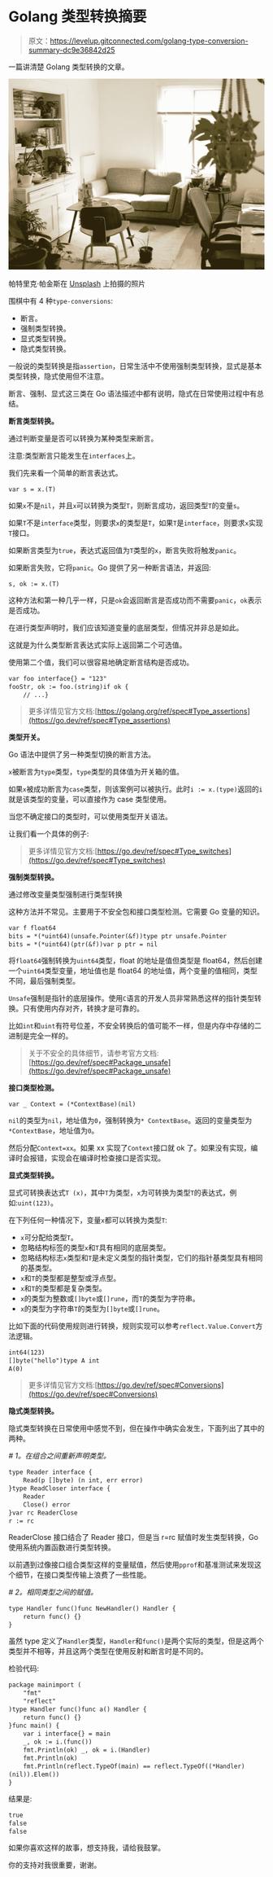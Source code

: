 # Golang 类型转换摘要

> 原文：<https://levelup.gitconnected.com/golang-type-conversion-summary-dc9e36842d25>

一篇讲清楚 Golang 类型转换的文章。

![](img/d1d385cc7fe541e06e0970ad78c036a6.png)

帕特里克·帕金斯在 [Unsplash](https://unsplash.com?utm_source=medium&utm_medium=referral) 上拍摄的照片

围棋中有 4 种`type-conversions`:

*   断言。
*   强制类型转换。
*   显式类型转换。
*   隐式类型转换。

一般说的类型转换是指`assertion`，日常生活中不使用强制类型转换，显式是基本类型转换，隐式使用但不注意。

断言、强制、显式这三类在 Go 语法描述中都有说明，隐式在日常使用过程中有总结。

**断言类型转换。**

通过判断变量是否可以转换为某种类型来断言。

注意:类型断言只能发生在`interfaces`上。

我们先来看一个简单的断言表达式。

```
var s = x.(T)
```

如果`x`不是`nil`，并且`x`可以转换为类型`T`，则断言成功，返回类型`T`的变量`s`。

如果`T`不是`interface`类型，则要求`x`的类型是`T`，如果`T`是`interface`，则要求`x`实现`T`接口。

如果断言类型为`true`，表达式返回值为`T`类型的`x`，断言失败将触发`panic`。

如果断言失败，它将`panic`。Go 提供了另一种断言语法，并返回:

```
s, ok := x.(T)
```

这种方法和第一种几乎一样，只是`ok`会返回断言是否成功而不需要`panic`，`ok`表示是否成功。

在进行类型声明时，我们应该知道变量的底层类型，但情况并非总是如此。

这就是为什么类型断言表达式实际上返回第二个可选值。

使用第二个值，我们可以很容易地确定断言结构是否成功。

```
var foo interface{} = "123" 
fooStr, ok := foo.(string)if ok {
    // ...}
```

> 更多详情见官方文档:[https://golang.org/ref/spec#Type_assertions](https://go.dev/ref/spec#Type_assertions)

**类型开关。**

Go 语法中提供了另一种类型切换的断言方法。

`x`被断言为`type`类型，`type`类型的具体值为开关箱的值。

如果`x`被成功断言为`case`类型，则该案例可以被执行。此时`i := x.(type)`返回的`i`就是该类型的变量，可以直接作为 case 类型使用。

当您不确定接口的类型时，可以使用类型开关语法。

让我们看一个具体的例子:

> 更多详情见官方文档:[https://go.dev/ref/spec#Type_switches](https://go.dev/ref/spec#Type_switches)

**强制类型转换。**

通过修改变量类型强制进行类型转换

这种方法并不常见。主要用于不安全包和接口类型检测。它需要 Go 变量的知识。

```
var f float64
bits = *(*uint64)(unsafe.Pointer(&f))type ptr unsafe.Pointer
bits = *(*uint64)(ptr(&f))var p ptr = nil
```

将`float64`强制转换为`uint64`类型，float 的地址是值但类型是 float64，然后创建一个`uint64`类型变量，地址值也是 float64 的地址值，两个变量的值相同，类型不同，最后强制类型。

`Unsafe`强制是指针的底层操作。使用`C`语言的开发人员非常熟悉这样的指针类型转换。只有使用内存对齐，转换才是可靠的。

比如`int`和`uint`有符号位差，不安全转换后的值可能不一样，但是内存中存储的二进制是完全一样的。

> 关于不安全的具体细节，请参考官方文档:[https://go.dev/ref/spec#Package_unsafe](https://go.dev/ref/spec#Package_unsafe)

**接口类型检测。**

```
var _ Context = (*ContextBase)(nil)
```

`nil`的类型为`nil`，地址值为`0`，强制转换为`* ContextBase`。返回的变量类型为`*ContextBase`，地址值为`0`。

然后分配`Context=xx`。如果 xx 实现了`Context`接口就 ok 了。如果没有实现，编译时会报错，实现会在编译时检查接口是否实现。

**显式类型转换。**

显式可转换表达式`T (x)`，其中`T`为类型，`x`为可转换为类型`T`的表达式，例如:`uint(123)`。

在下列任何一种情况下，变量`x`都可以转换为类型`T`:

*   `x`可分配给类型`T`。
*   忽略结构标签的类型`x`和`T`具有相同的底层类型。
*   忽略结构标志`x`类型和`T`是未定义类型的指针类型，它们的指针基类型具有相同的基类型。
*   `x`和`T`的类型都是整型或浮点型。
*   `x`和`T`的类型都是复杂类型。
*   `x`的类型为整数或`[]byte`或`[]rune`，而`T`的类型为字符串。
*   `x`的类型为字符串`T`的类型为`[]byte`或`[]rune`。

比如下面的代码使用规则进行转换，规则实现可以参考`reflect.Value.Convert`方法逻辑。

```
int64(123)
[]byte("hello")type A int
A(0)
```

> 更多详情见官方文档:[https://go.dev/ref/spec#Conversions](https://go.dev/ref/spec#Conversions)

**隐式类型转换。**

隐式类型转换在日常使用中感觉不到，但在操作中确实会发生，下面列出了其中的两种。

*# 1。在组合之间重新声明类型。*

```
type Reader interface {
    Read(p []byte) (n int, err error)
}type ReadCloser interface {
    Reader
    Close() error
}var rc ReaderClose
r := rc
```

ReaderClose 接口结合了 Reader 接口，但是当 r=rc 赋值时发生类型转换，Go 使用系统内置函数进行类型转换。

以前遇到过像接口组合类型这样的变量赋值，然后使用`pprof`和基准测试来发现这个细节，在接口类型传输上浪费了一些性能。

*# 2。相同类型之间的赋值。*

```
type Handler func()func NewHandler() Handler {
    return func() {}
}
```

虽然 type 定义了`Handler`类型，`Handler`和`func()`是两个实际的类型，但是这两个类型并不相等，并且这两个类型在使用反射和断言时是不同的。

检验代码:

```
package mainimport (
    "fmt"
    "reflect"
)type Handler func()func a() Handler {
    return func() {}
}func main() {
    var i interface{} = main
    _, ok := i.(func())
    fmt.Println(ok) _, ok = i.(Handler)
    fmt.Println(ok)
    fmt.Println(reflect.TypeOf(main) == reflect.TypeOf((*Handler)(nil)).Elem())
}
```

结果是:

```
true
false
false
```

如果你喜欢这样的故事，想支持我，请给我鼓掌。

你的支持对我很重要，谢谢。